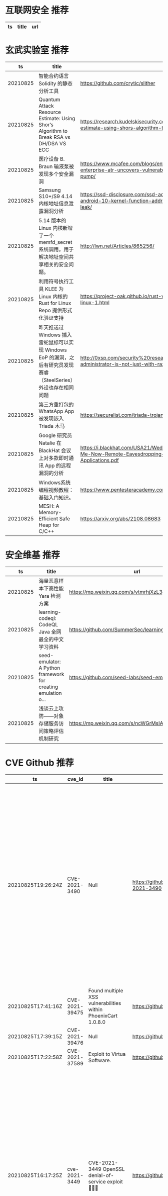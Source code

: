 # 互联网安全 推荐
| ts | title | url| 
| --- | --- | ---| 


# 玄武实验室 推荐
| ts | title | url| 
| --- | --- | ---| 
| 20210825 | 智能合约语言 Solidity 的静态分析工具 | https://github.com/crytic/slither| 
| 20210825 | Quantum Attack Resource Estimate: Using Shor’s Algorithm to Break RSA vs DH/DSA VS ECC | https://research.kudelskisecurity.com/2021/08/24/quantum-attack-resource-estimate-using-shors-algorithm-to-break-rsa-vs-dh-dsa-vs-ecc/| 
| 20210825 | 医疗设备 B. Braun 输液泵被发现多个安全漏洞 | https://www.mcafee.com/blogs/enterprise/mcafee-enterprise-atr/mcafee-enterprise-atr-uncovers-vulnerabilities-in-globally-used-b-braun-infusion-pump/| 
| 20210825 | Samsung S10+/S9 4.14 内核地址信息泄露漏洞分析 | https://ssd-disclosure.com/ssd-advisory-samsung-s10-s9-kernel-4-14-android-10-kernel-function-address-text-and-heap-address-information-leak/| 
| 20210825 | 5.14 版本的 Linux 内核新增了一个 memfd_secret 系统调用，用于解决地址空间共享相关的安全问题。 | http://lwn.net/Articles/865256/| 
| 20210825 | 利用符号执行工具 KLEE 为 Linux 内核的 Rust for Linux Repo 提供形式化验证支持 | https://project-oak.github.io/rust-verification-tools/2021/08/22/rust-on-linux-1.html| 
| 20210825 | 昨天推送过 Windows 插入雷蛇鼠标可以实现 Windows EoP 的漏洞，之后有研究员发现赛睿（SteelSeries）外设也存在相同问题 | http://0xsp.com/security%20research%20&%20development%20(SRD)/local-administrator-is-not-just-with-razer-it-is-possible-for-all| 
| 20210825 | 第三方重打包的 WhatsApp App 被发现嵌入 Triada 木马 | https://securelist.com/triada-trojan-in-whatsapp-mod/103679/| 
| 20210825 | Google 研究员 Natalie 在 BlackHat 会议上对多款即时通讯 App 的远程漏洞的分析 | https://i.blackhat.com/USA21/Wednesday-Handouts/us-21-Can-You-Hear-Me-Now-Remote-Eavesdropping-Vulnerabilities-In-Mobile-Messaging-Applications.pdf| 
| 20210825 | Windows系统编程视频教程：基础入门知识。 | https://www.pentesteracademy.com/course?id=51| 
| 20210825 | MESH: A Memory-Efficient Safe Heap for C/C++ | https://arxiv.org/abs/2108.08683| 


# 安全维基 推荐
| ts | title | url| 
| --- | --- | ---| 
| 20210825 | 海量恶意样本下高性能 Yara 检测方案 | https://mp.weixin.qq.com/s/vtmrhjXzL3gj8m_1uwgtmw| 
| 20210825 | learning-codeql: CodeQL Java 全网最全的中文学习资料 | https://github.com/SummerSec/learning-codeql| 
| 20210825 | seed-emulator: A Python framework for creating emulation o... | https://github.com/seed-labs/seed-emulator| 
| 20210825 | 浅谈云上攻防——对象存储服务访问策略评估机制研究 | https://mp.weixin.qq.com/s/ncWGrMsIAvh9HEK1QC5IGQ| 


# CVE Github 推荐
| ts | cve_id | title | url | cve_detail| 
| --- | --- | --- | --- | ---| 
| 20210825T19:26:24Z | CVE-2021-3490 | Null | https://github.com/chompie1337/Linux_LPE_eBPF_CVE-2021-3490 | The eBPF ALU32 bounds tracking for bitwise ops (AND, OR and XOR) in the Linux kernel did not properly update 32-bit bounds, which could be turned into out of bounds reads and writes in the Linux kernel and therefore, arbitrary code execution. This issue was fixed via commit 049c4e13714e (%bpf: Fix alu32 const subreg bound tracking on bitwise operations%) (v5.13-rc4) and backported to the stable kernels in v5.12.4, v5.11.21, and v5.10.37. The AND/OR issues were introduced by commit 3f50f132d840 (%bpf: Verifier, do explicit ALU32 bounds tracking%) (5.7-rc1) and the XOR variant was introduced by 2921c90d4718 (%bpf:Fix a verifier failure with xor%) ( 5.10-rc1).| 
| 20210825T17:41:16Z | CVE-2021-39475 | Found multiple XSS vulnerabilities within PhoenixCart 1.0.8.0 | https://github.com/W4RCL0UD/CVE-2021-39475 | 未查询到CVE信息| 
| 20210825T17:39:15Z | CVE-2021-39476 | Null | https://github.com/W4RCL0UD/CVE-2021-39476 | | 
| 20210825T17:22:58Z | CVE-2021-37589 | Exploit to Virtua Software.  | https://github.com/LucaRibeiro/CVE-2021-37589 | 未查询到CVE信息| 
| 20210825T16:17:25Z | cve-2021-3449 | CVE-2021-3449 OpenSSL denial-of-service exploit 👨🏻‍💻 | https://github.com/terorie/cve-2021-3449 | An OpenSSL TLS server may crash if sent a maliciously crafted renegotiation ClientHello message from a client. If a TLSv1.2 renegotiation ClientHello omits the signature_algorithms extension (where it was present in the initial ClientHello), but includes a signature_algorithms_cert extension then a NULL pointer dereference will result, leading to a crash and a denial of service attack. A server is only vulnerable if it has TLSv1.2 and renegotiation enabled (which is the default configuration). OpenSSL TLS clients are not impacted by this issue. All OpenSSL 1.1.1 versions are affected by this issue. Users of these versions should upgrade to OpenSSL 1.1.1k. OpenSSL 1.0.2 is not impacted by this issue. Fixed in OpenSSL 1.1.1k (Affected 1.1.1-1.1.1j).| 
| 20210825T04:26:10Z | CVE-2021-39512 | Unauthenticated CSRF Account TakeOver in BigTreeCMS v4.4.14 | https://github.com/guusec/CVE-2021-39512-BigTreeCMS-v4.4.14-AccountTakeOver | 未查询到CVE信息| 


# klee on Github 推荐
| ts | title | url | stars | forks| 
| --- | --- | --- | --- | ---| 
| 20210825T15:10:27Z | An open-source Chinese font derived from Fontworks% Klee One. 一款基于 FONTWORKS 的 Klee One 的开源中文字体。 | https://github.com/lxgw/LxgwWenKai | 2653 | 68| 
| 20210825T11:30:19Z | Symbiotic is a tool for finding bugs in computer programs based on instrumentation, program slicing and KLEE | https://github.com/staticafi/symbiotic | 220 | 36| 
| 20210825T11:27:00Z | RVT is a collection of tools/libraries to support both static and dynamic verification of Rust programs. | https://github.com/project-oak/rust-verification-tools | 172 | 19| 
| 20210825T09:21:22Z | A RISC-V RV32 virtual prototype based on riscv-vp with symbolic execution support | https://github.com/agra-uni-bremen/symex-vp | 2 | 0| 


# s2e on Github 推荐
| ts | title | url | stars | forks| 
| --- | --- | --- | --- | ---| 


# exploit on Github 推荐
| ts | title | url | stars | forks| 
| --- | --- | --- | --- | ---| 
| 20210825T23:44:28Z | GEF (GDB Enhanced Features) - a modern experience for GDB with advanced debugging features for exploit developers & reverse engineers ☢ | https://github.com/hugsy/gef | 3847 | 532| 
| 20210825T23:41:37Z | Exploits that I have written either on my own or inspired by other POCs | https://github.com/VWolt/Other-Exploits | 0 | 0| 
| 20210825T23:27:21Z | Root shell exploit for several Xiaomi routers: 4A Gigabit, 4A 100M, 4, 4C, 3Gv2, 4Q, miWifi 3C... | https://github.com/acecilia/OpenWRTInvasion | 510 | 108| 
| 20210825T23:20:00Z | Null | https://github.com/smokeroots/EXPLOIT-BUFFER-OVERFLOW | 0 | 0| 
| 20210825T21:52:53Z | A series of CTF/hacking challenge solutions for binary exploitation(or pwn)/reverse engineering/vulnerability research/memory corruption(or whatever term you use) | https://github.com/docfate111/binary_exploitation | 0 | 0| 
| 20210825T21:35:12Z | This repository is primarily maintained by Omar Santos and includes thousands of resources related to ethical hacking  / penetration testing, digital forensics and incident response (DFIR), vulnerability research, exploit development, reverse engineering, and more. | https://github.com/The-Art-of-Hacking/h4cker | 9920 | 1656| 
| 20210825T21:27:19Z | This repository contains codes of ICCV2021 paper: SO-Pose: Exploiting Self-Occlusion for Direct 6D Pose Estimation | https://github.com/shangbuhuan13/SO-Pose | 5 | 1| 
| 20210825T20:58:58Z | Null | https://github.com/DevKitteny/exploits | 0 | 0| 
| 20210825T20:56:51Z | Exploit-db (is NOT the official APP). | https://github.com/gaiththewolf/Exploitdb | 1 | 0| 
| 20210825T20:16:32Z | Null | https://github.com/TheCrazzXz/Exploits-Lab | 0 | 1| 


# backdoor on Github 推荐
| ts | title | url | stars | forks| 
| --- | --- | --- | --- | ---| 
| 20210825T18:24:34Z |  Access ADB On Browsers (: | https://github.com/jxroot/adbwebkit | 2 | 0| 
| 20210825T14:09:42Z | TrojanZoo provides a universal pytorch platform to conduct security researches (especially backdoor attacks/defenses) of image classification in deep learning. | https://github.com/ain-soph/trojanzoo | 92 | 16| 
| 20210825T13:49:20Z | Windoor is a Windows Backdoor that uses ssh to gain access to the windows machine.  | https://github.com/Talhamehar007/windoor-ssh | 0 | 0| 
| 20210825T11:16:00Z | Keeping it simple - PHP backdoors. | https://github.com/F-Masood/php-backdoors | 0 | 0| 
| 20210825T11:14:10Z | Mini Shell PDI Perjuangan | https://github.com/Rzzky/PDIP-Shell-Backdoor | 0 | 0| 
| 20210825T09:25:47Z | Applying backdoor attacks to BadNet on MNIST and ResNet on CIFAR10 (for personal use). | https://github.com/vtu81/backdoor_attack | 0 | 0| 
| 20210825T08:24:31Z | A curated list of backdoor learning resources | https://github.com/THUYimingLi/backdoor-learning-resources | 289 | 54| 
| 20210825T05:36:42Z | Golang package for pentest | https://github.com/iIIusi0n/backkit | 3 | 0| 
| 20210825T03:51:54Z | 0.9 | https://github.com/Notme11/LeuxBackdoor | 1 | 0| 


# symbolic execution on Github 推荐
| ts | title | url | stars | forks| 
| --- | --- | --- | --- | ---| 
| 20210825T17:33:05Z | Symbolic execution tool | https://github.com/trailofbits/manticore | 2435 | 361| 
| 20210825T16:42:50Z | A symbolic execution engine for LLVM IR | https://github.com/insufficiently-caffeinated/caffeine | 7 | 4| 
| 20210825T14:24:57Z | Symbolic execution tool for Sail ISA specifications | https://github.com/rems-project/isla | 17 | 3| 
| 20210825T14:06:13Z | Symbolica%s open-source symbolic execution engine. | https://github.com/SymbolicaDev/Symbolica | 4 | 0| 
| 20210825T09:21:22Z | A RISC-V RV32 virtual prototype based on riscv-vp with symbolic execution support | https://github.com/agra-uni-bremen/symex-vp | 2 | 0| 
| 20210825T07:43:43Z | Triton is a Dynamic Binary Analysis (DBA) framework. It provides internal components like a Dynamic Symbolic Execution (DSE) engine, a dynamic taint engine, AST representations of the x86, x86-64, ARM32 and AArch64 Instructions Set Architecture (ISA), SMT simplification passes, an SMT solver interface and, the last but not least, Python bindings. | https://github.com/JonathanSalwan/Triton | 1877 | 390| 
| 20210825T01:04:49Z | SymQEMU: Compilation-based symbolic execution for binaries | https://github.com/eurecom-s3/symqemu | 161 | 20| 


# big4 on Github 推荐
| ts | title | url | stars | forks| 
| --- | --- | --- | --- | ---| 
| 20210825T19:27:53Z | Code for NDSS 2021 Paper %Manipulating the Byzantine: Optimizing Model Poisoning Attacks and Defenses Against Federated Learning% | https://github.com/vrt1shjwlkr/NDSS21-Model-Poisoning | 19 | 4| 


# fuzz on Github 推荐
| ts | title | url | stars | forks| 
| --- | --- | --- | --- | ---| 
| 20210825T23:36:13Z | JQF + Zest: Coverage-guided semantic fuzzing for Java. | https://github.com/rohanpadhye/JQF | 389 | 56| 
| 20210825T23:31:55Z | Null | https://github.com/VeriBlock/fuzz-corpus | 1 | 1| 
| 20210825T23:29:17Z | 32-bit x86 OS capable of running console user application. | https://github.com/scopeInfinity/FuzzyOS | 1 | 0| 
| 20210825T22:47:23Z | OSS-Fuzz - continuous fuzzing for open source software. | https://github.com/google/oss-fuzz | 6576 | 1344| 
| 20210825T22:29:34Z | The fuzzer afl++ is afl with community patches, qemu 5.1 upgrade, collision-free coverage, enhanced laf-intel & redqueen, AFLfast++ power schedules, MOpt mutators, unicorn_mode, and a lot more! | https://github.com/AFLplusplus/AFLplusplus | 2001 | 397| 
| 20210825T22:23:02Z | Null | https://github.com/AdaLogics/fuzz-headers | 1 | 0| 
| 20210825T21:18:36Z | Set of tests for fuzzing engines | https://github.com/google/fuzzer-test-suite | 1208 | 264| 
| 20210825T20:58:31Z | Null | https://github.com/s9varesc/url-fuzzing-results | 0 | 0| 
| 20210825T20:45:39Z | Fuzzinator Random Testing Framework | https://github.com/renatahodovan/fuzzinator | 178 | 38| 
| 20210825T20:41:40Z | USENIX 2021 - Nyx: Greybox Hypervisor Fuzzing using Fast Snapshots and Affine Types | https://github.com/RUB-SysSec/Nyx | 1 | 0| 



# 日更新程序
